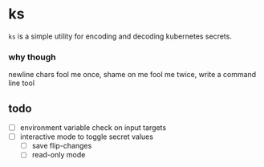 # ks

`ks` is a simple utility for encoding and decoding kubernetes secrets.

### why though

newline chars fool me once, shame on me
fool me twice, write a command line tool

## todo
- [ ] environment variable check on input targets
- [ ] interactive mode to toggle secret values
  - [ ] save flip-changes
  - [ ] read-only mode